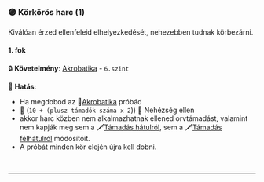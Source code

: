 ### 🟣 Körkörös harc (1)

Kiválóan érzed ellenfeleid elhelyezkedését, nehezebben tudnak körbezárni.
#### 1. fok

🔒 **Követelmény**: [Akrobatika](../kepzettsegek.fizikai/akrobatika.md) - `6.szint`

🌟 **Hatás**:
- Ha megdobod az 🔵[Akrobatika](../kepzettsegek.fizikai/akrobatika.md) próbád
- 👀 (`10 + (plusz támadók száma x 2`)) 👀 Nehézség ellen
- akkor harc közben nem alkalmazhatnak ellened orvtámadást, valamint nem kapják meg sem a 🗡️[Támadás hátulról](../064_01_harci_helyzetek.md#támadás-hátulról), sem a 🗡️[Támadás félhátulról](../064_01_harci_helyzetek.md) módosítóit.
- A próbát minden kör elején újra kell dobni.

<br />

---
